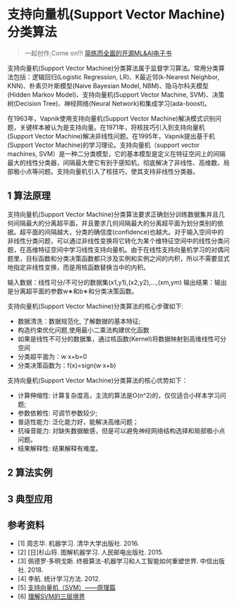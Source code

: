 # 支持向量机(Support Vector Machine)分类算法

> 一起创作,Come on!!! [简练而全面的开源ML&AI电子书](https://github.com/media-tm/MTOpenML)

支持向量机(Support Vector Machine)分类算法属于监督学习算法。常用分类算法包括：逻辑回归(Logistic Regression, LR)、K最近邻(k-Nearest Neighbor, KNN)、朴素贝叶斯模型(Naive Bayesian Model, NBM)、隐马尔科夫模型(Hidden Markov Model)、支持向量机(Support Vector Machine, SVM)、决策树(Decision Tree)、神经网络(Neural Network)和集成学习(ada-boost)。

在1963年，Vapnik使用支持向量机(Support Vector Machine)解决模式识别问题，关键样本被认为是支持向量。在1971年，将核技巧引入到支持向量机(Support Vector Machine)解决非线性问题。在1995年，Vapnik提出基于机(Support Vector Machine)的学习理论。支持向量机（support vector machines, SVM）是一种二分类模型，它的基本模型是定义在特征空间上的间隔最大的线性分类器，间隔最大使它有别于感知机，彻底解决了非线性、高维数、局部极小点等问题。支持向量机引入了核技巧，使其支持非线性分类器。

## 1 算法原理

支持向量机(Support Vector Machine)分类算法要求正确划分训练数据集并且几何间隔最大的分离超平面，并且要求几何间隔最大的分离超平面为划分类别的依据。超平面的间隔越大，分类的确信度(confidence)也越大。对于输入空间中的非线性分类问题，可以通过非线性变换将它转化为某个维特征空间中的线性分类问题，在高维特征空间中学习线性支持向量机。由于在线性支持向量机学习的对偶问题里，目标函数和分类决策函数都只涉及实例和实例之间的内积，所以不需要显式地指定非线性变换，而是用核函数替换当中的内积。

输入数据：线性可分/不可分的数据集(x1,y1),(x2,y2),...,(xm,ym)
输出结果：输出是分离超平面的参数w∗和b∗和分类决策函数。

支持向量机(Support Vector Machine)分类算法的核心步骤如下:

- 数据清洗：数据规范化, 了解数据的基本特征;
- 构造约束优化问题,使用最小二乘法构建优化函数
- 如果是线性不可分的数据集，通过核函数(Kernel)将数据映射到高维线性可分空间
- 分类超平面为：w∙x+b=0
- 分类决策函数为：f(x)=sign(w∙x+b)

支持向量机(Support Vector Machine)分类算法的核心优势如下：

- 计算伸缩性: 计算复杂度高，主流的算法是O(n^2)的，仅仅适合小样本学习问题;
- 参数依赖性: 可调节参数较少;
- 普适性能力: 泛化能力好，能解决高维问题；
- 抗噪音能力: 对缺失数据敏感，但是可以避免神经网络结构选择和局部极小点问题。
- 结果解释性: 结果解释有难度。

## 2 算法实例

## 3 典型应用

## 参考资料

- [1] 周志华. 机器学习. 清华大学出版社. 2016.
- [2] [日]杉山将. 图解机器学习. 人民邮电出版社. 2015.
- [3] 佩德罗·多明戈斯. 终极算法-机器学习和人工智能如何重塑世界. 中信出版社. 2018.
- [4] 李航. 统计学习方法. 2012.
- [5] [支持向量机（SVM）——原理篇](https://zhuanlan.zhihu.com/p/31886934)
- [6] [理解SVM的三层境界](https://blog.csdn.net/v_july_v/article/details/7624837)
